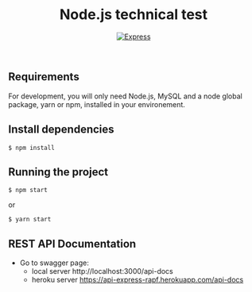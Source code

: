 <h1 align="center" style="text-align:center">Node.js technical test</h1>

<p align="center">
  <a href="https://expressjs.com"><img src="https://badgen.net/badge/express/4.16.1" alt="Express"></a>
</p>

<br>

## Requirements

For development, you will only need Node.js, MySQL and a node global package, yarn or npm, installed in your
environement.

## Install dependencies

    $ npm install

## Running the project

    $ npm start
or 

    $ yarn start

## REST API Documentation

- Go to swagger page:
    - local server http://localhost:3000/api-docs
    - heroku
      server <a href="https://api-express-rapf.herokuapp.com/api-docs"> https://api-express-rapf.herokuapp.com/api-docs <a/>